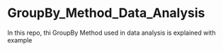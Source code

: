 # GroupBy_Method_Data_Analysis

In this repo, thi GroupBy Method used in data analysis is explained with example
